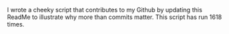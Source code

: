 I wrote a cheeky script that contributes to my Github by updating this ReadMe to illustrate why more than commits matter. This script has run 1618 times.